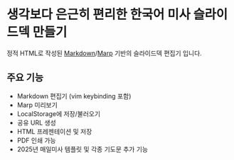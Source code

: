 # 생각보다 은근히 편리한 한국어 미사 슬라이드덱 만들기

정적 HTML로 작성된 [Markdown](https://commonmark.org/)/[Marp](https://marp.app/) 기반의 슬라이드덱 편집기 입니다.

## 주요 기능

* Markdown 편집기 (vim keybinding 포함)
* Marp 미리보기
* LocalStorage에 저장/불러오기
* 공유 URL 생성
* HTML 프레젠테이션 및 저장
* PDF 인쇄 가능
* 2025년 매일미사 템플릿 및 각종 기도문 추가 기능
